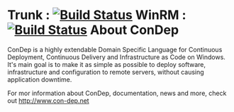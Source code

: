 Trunk : [![Build Status](http://teamcity.codebetter.com/app/rest/builds/buildType:%28id:bt775%29/statusIcon)](http://teamcity.codebetter.com/viewType.html?buildTypeId=bt775&guest=1)
WinRM : [![Build Status](http://teamcity.codebetter.com/app/rest/builds/buildType:%28id:bt1012%29/statusIcon)](http://teamcity.codebetter.com/viewType.html?buildTypeId=bt1012&guest=1)
About ConDep
============

ConDep is a highly extendable Domain Specific Language for Continuous Deployment, Continuous Delivery and Infrastructure as Code on Windows. It's main goal is to make it as simple as possible to deploy software, infrastructure and configuration to remote servers, without causing application downtime.

For mor information about ConDep, documentation, news and more, check out http://www.con-dep.net
